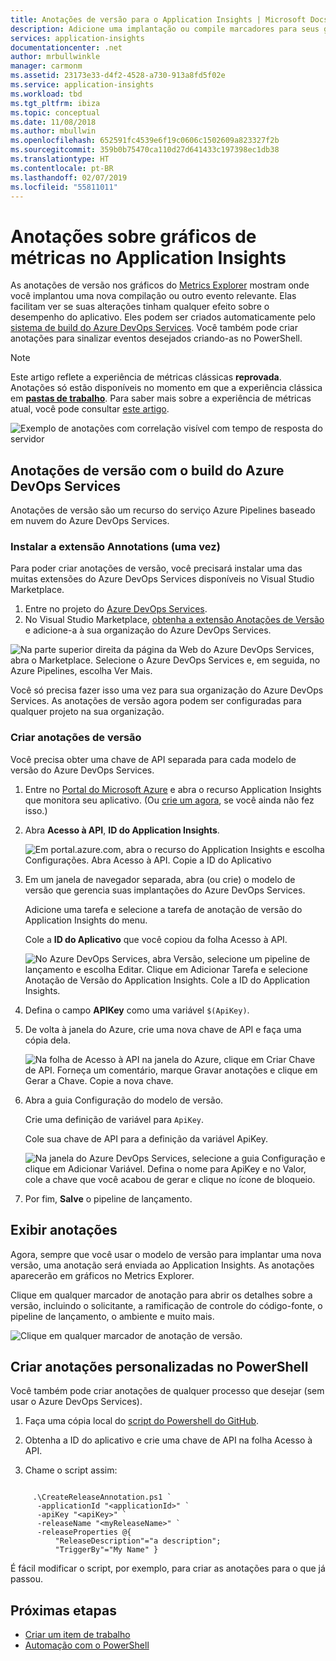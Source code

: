 ```yaml
---
title: Anotações de versão para o Application Insights | Microsoft Docs
description: Adicione uma implantação ou compile marcadores para seus gráficos do gerenciador de métricas no Application Insights.
services: application-insights
documentationcenter: .net
author: mrbullwinkle
manager: carmonm
ms.assetid: 23173e33-d4f2-4528-a730-913a8fd5f02e
ms.service: application-insights
ms.workload: tbd
ms.tgt_pltfrm: ibiza
ms.topic: conceptual
ms.date: 11/08/2018
ms.author: mbullwin
ms.openlocfilehash: 652591fc4539e6f19c0606c1502609a823327f2b
ms.sourcegitcommit: 359b0b75470ca110d27d641433c197398ec1db38
ms.translationtype: HT
ms.contentlocale: pt-BR
ms.lasthandoff: 02/07/2019
ms.locfileid: "55811011"
---
```

# <a name="annotations-on-metric-charts-in-application-insights"></a>Anotações sobre gráficos de métricas no Application Insights

As anotações de versão nos gráficos do [Metrics Explorer](../../azure-monitor/app/metrics-explorer.md) mostram onde você implantou uma nova compilação ou outro evento relevante. Elas facilitam ver se suas alterações tinham qualquer efeito sobre o desempenho do aplicativo. Eles podem ser criados automaticamente pelo [sistema de build do Azure DevOps Services](https://docs.microsoft.com/azure/devops/pipelines/tasks/). Você também pode criar anotações para sinalizar eventos desejados criando-as no PowerShell.

> [!NOTE]
> Este artigo reflete a experiência de métricas clássicas **reprovada**. Anotações só estão disponíveis no momento em que a experiência clássica em **[pastas de trabalho](../../azure-monitor/app/usage-workbooks.md)**. Para saber mais sobre a experiência de métricas atual, você pode consultar [este artigo](../../azure-monitor/platform/metrics-charts.md).

![Exemplo de anotações com correlação visível com tempo de resposta do servidor](./media/annotations/00.png)

## <a name="release-annotations-with-azure-devops-services-build"></a>Anotações de versão com o build do Azure DevOps Services

Anotações de versão são um recurso do serviço Azure Pipelines baseado em nuvem do Azure DevOps Services. 

### <a name="install-the-annotations-extension-one-time"></a>Instalar a extensão Annotations (uma vez)
Para poder criar anotações de versão, você precisará instalar uma das muitas extensões do Azure DevOps Services disponíveis no Visual Studio Marketplace.

1. Entre no projeto do [Azure DevOps Services](https://visualstudio.microsoft.com/vso/).
2. No Visual Studio Marketplace, [obtenha a extensão Anotações de Versão](https://marketplace.visualstudio.com/items/ms-appinsights.appinsightsreleaseannotations) e adicione-a à sua organização do Azure DevOps Services.

![Na parte superior direita da página da Web do Azure DevOps Services, abra o Marketplace. Selecione o Azure DevOps Services e, em seguida, no Azure Pipelines, escolha Ver Mais.](./media/annotations/10.png)

Você só precisa fazer isso uma vez para sua organização do Azure DevOps Services. As anotações de versão agora podem ser configuradas para qualquer projeto na sua organização. 

### <a name="configure-release-annotations"></a>Criar anotações de versão

Você precisa obter uma chave de API separada para cada modelo de versão do Azure DevOps Services.

1. Entre no [Portal do Microsoft Azure](https://portal.azure.com) e abra o recurso Application Insights que monitora seu aplicativo. (Ou [crie um agora](../../azure-monitor/app/app-insights-overview.md), se você ainda não fez isso.)
2. Abra **Acesso à API**, **ID do Application Insights**.
   
    ![Em portal.azure.com, abra o recurso do Application Insights e escolha Configurações. Abra Acesso à API. Copie a ID do Aplicativo](./media/annotations/20.png)

4. Em um janela de navegador separada, abra (ou crie) o modelo de versão que gerencia suas implantações do Azure DevOps Services. 
   
    Adicione uma tarefa e selecione a tarefa de anotação de versão do Application Insights do menu.
   
    Cole a **ID do Aplicativo** que você copiou da folha Acesso à API.
   
    ![No Azure DevOps Services, abra Versão, selecione um pipeline de lançamento e escolha Editar. Clique em Adicionar Tarefa e selecione Anotação de Versão do Application Insights. Cole a ID do Application Insights.](./media/annotations/30.png)
4. Defina o campo **APIKey** como uma variável `$(ApiKey)`.

5. De volta à janela do Azure, crie uma nova chave de API e faça uma cópia dela.
   
    ![Na folha de Acesso à API na janela do Azure, clique em Criar Chave de API. Forneça um comentário, marque Gravar anotações e clique em Gerar a Chave. Copie a nova chave.](./media/annotations/40.png)

6. Abra a guia Configuração do modelo de versão.
   
    Crie uma definição de variável para `ApiKey`.
   
    Cole sua chave de API para a definição da variável ApiKey.
   
    ![Na janela do Azure DevOps Services, selecione a guia Configuração e clique em Adicionar Variável. Defina o nome para ApiKey e no Valor, cole a chave que você acabou de gerar e clique no ícone de bloqueio.](./media/annotations/50.png)
7. Por fim, **Salve** o pipeline de lançamento.


## <a name="view-annotations"></a>Exibir anotações
Agora, sempre que você usar o modelo de versão para implantar uma nova versão, uma anotação será enviada ao Application Insights. As anotações aparecerão em gráficos no Metrics Explorer.

Clique em qualquer marcador de anotação para abrir os detalhes sobre a versão, incluindo o solicitante, a ramificação de controle do código-fonte, o pipeline de lançamento, o ambiente e muito mais.

![Clique em qualquer marcador de anotação de versão.](./media/annotations/60.png)

## <a name="create-custom-annotations-from-powershell"></a>Criar anotações personalizadas no PowerShell
Você também pode criar anotações de qualquer processo que desejar (sem usar o Azure DevOps Services). 


1. Faça uma cópia local do [script do Powershell do GitHub](https://github.com/Microsoft/ApplicationInsights-Home/blob/master/API/CreateReleaseAnnotation.ps1).

2. Obtenha a ID do aplicativo e crie uma chave de API na folha Acesso à API.

3. Chame o script assim:

```PS

     .\CreateReleaseAnnotation.ps1 `
      -applicationId "<applicationId>" `
      -apiKey "<apiKey>" `
      -releaseName "<myReleaseName>" `
      -releaseProperties @{
          "ReleaseDescription"="a description";
          "TriggerBy"="My Name" }
```

É fácil modificar o script, por exemplo, para criar as anotações para o que já passou.

## <a name="next-steps"></a>Próximas etapas

* [Criar um item de trabalho](../../azure-monitor/app/diagnostic-search.md#create-work-item)
* [Automação com o PowerShell](../../azure-monitor/app/powershell.md)

